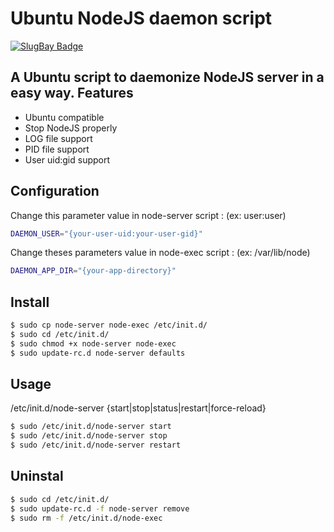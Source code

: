 Ubuntu NodeJS daemon script
========================
[![SlugBay Badge](https://www.slugbay.com/pictures/badges/slugbay-simple.svg)](https://www.slugbay.com)

A Ubuntu script to daemonize NodeJS server in a easy way.
Features
-----
 * Ubuntu compatible
 * Stop NodeJS properly
 * LOG file support
 * PID file support
 * User uid:gid support
 
Configuration
-----
Change this parameter value in node-server script :
(ex: user:user)
``` sh
DAEMON_USER="{your-user-uid:your-user-gid}"
```
Change theses parameters value in node-exec script :
(ex: /var/lib/node)
``` sh
DAEMON_APP_DIR="{your-app-directory}"
```
Install
-----
``` sh
$ sudo cp node-server node-exec /etc/init.d/
$ sudo cd /etc/init.d/
$ sudo chmod +x node-server node-exec
$ sudo update-rc.d node-server defaults
```
Usage
-----
/etc/init.d/node-server {start|stop|status|restart|force-reload}
``` sh
$ sudo /etc/init.d/node-server start
$ sudo /etc/init.d/node-server stop
$ sudo /etc/init.d/node-server restart
```
Uninstal
-----
``` sh
$ sudo cd /etc/init.d/
$ sudo update-rc.d -f node-server remove
$ sudo rm -f /etc/init.d/node-exec
```
